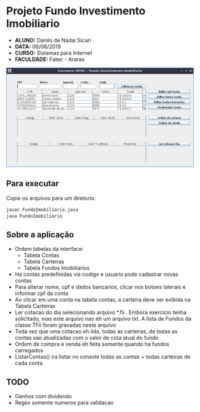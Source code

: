 # Projeto Fundo Investimento Imobiliario
- **ALUNO:** Danilo de Nadai Sicari
- **DATA:** 06/06/2019
- **CURSO:** Sistemas para Internet
- **FACULDADE:** Fatec - Araras

![Tela usuario](https://raw.githubusercontent.com/dsicari/fundoInvestimentoImobiliario/master/formMain.png)

## Para executar
Copie os arquivos para um diretorio:
```bash
javac FundoImobiliario.java
java FundoImobiliario
```
## Sobre a aplicação
- Ordem tabelas da interface:   
  - Tabela Contas 
  - Tabela Carteiras
  - Tabela Fundos Imobiliarios
- Ha contas predefinidas via codigo e usuario pode cadastrar novas contas
- Para alterar nome, cpf e dados bancarios, clicar nos botoes laterais e informar cpf da conta
- Ao clicar em uma conta na tabela contas, a carteira deve ser exibida na Tabela Carteiras
- Ler cotacao do dia selecionando arquivo *.fii . Embora exercicio tenha solicitado, mas este arquivo nao eh um arquivo txt.
  A lista de Fundos da classe TFii foram gravadas neste arquivo
- Toda vez que uma cotacao eh lida, todas as carteiras, de todas as contas sao atualizadas com o valor de cota atual do fundo
- Ordem de compra e venda eh feita somente quando ha fundos carregados
- ListarContas() ira listar no console todas as contas + todas carteiras de cada conta

## TODO
- Ganhos com dividendo
- Regex somente numeros para validacao
